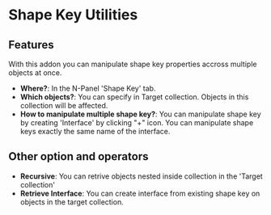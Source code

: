 # Shape Key Utilities
## Features
With this addon you can manipulate shape key properties accross multiple objects at once.

* **Where?**: In the N-Panel 'Shape Key' tab.
* **Which objects?**: You can specify in Target collection. Objects in this collection will be affected.
* **How to manipulate multiple shape key?**: You can manipulate shape key by creating 'Interface'
by clicking "+" icon. You can manipulate shape keys exactly the same name of the interface.



## Other option and operators
* **Recursive**: You can retrive objects nested inside collection in the 'Target collection'
* **Retrieve Interface**: You can create interface from existing shape key on objects in the target collection.
